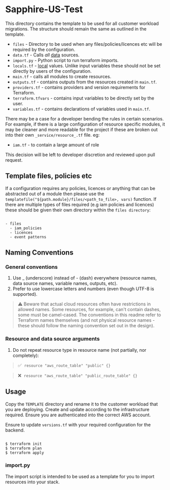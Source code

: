 # Sapphire-US-Test

This directory contains the template to be used for all customer workload migrations. The structure should remain the same as outlined in the template.

* `files` - Directory to be used when any files/policies/licences etc will be required by the configuration.
* `data.tf` - Calls _all_ [data](https://www.terraform.io/language/data-sources) sources.
* `import.py` - Python script to run terraform imports.
* `locals.tf` - [local](https://www.terraform.io/language/values/locals) values. Unlike input variables these should not be set directly by users of the configuration.
* `main.tf` - calls all modules to create resources.
* `outputs.tf` - contains outputs from the resources created in `main.tf`.
* `providers.tf` - contains providers and version requirements for Terraform.
* `terraform.tfvars` - contains input variables to be directly set by the user.
* `variables.tf` - contains declarations of variables used in `main.tf`.

There may be a case for a developer bending the rules in certain scenarios. For example, if there is a large configuration of resource specific modules, it may be cleaner and more readable for the project if these are broken out into their own `_service/resource_.tf` file. eg: 

* `iam.tf` - to contain a large amount of role

This decision will be left to developer discretion and reviewed upon pull request.

## Template files, policies etc

If a configuration requires any policies, licences or anything that can be abstracted out of a module then please use the `templatefile("${path.module}/files/<path_to_file>, vars)` function. If there are multiple types of files required (e.g iam policies and licences) these should be given their own directory within the `files directory`:

```

- files
  - iam_policies
  - licences
  - event patterns

```

## Naming Conventions

### General conventions

1. Use _ (underscore) instead of - (dash) everywhere (resource names, data source names, variable names, outputs, etc).
2. Prefer to use lowercase letters and numbers (even though UTF-8 is supported).

> ⚠️ Beware that actual cloud resources often have restrictions in allowed names. Some resources, for example, can't contain dashes, some must be camel-cased. The conventions in this readme refer to Terraform names themselves (and not physical resource names - these should follow the naming convention set out in the design).

### Resource and data source arguments

1. Do not repeat resource type in resource name (not partially, nor completely):

> ✅ &nbsp;`resource "aws_route_table" "public" {}`

> ❌ &nbsp;`resource "aws_route_table" "public_route_table" {}`

## Usage

Copy the `TEMPLATE` directory and rename it to the customer workload that you are deploying. Create and update according to the infrastructure required. Ensure you are authenticated into the correct AWS account.

Ensure to update `versions.tf` with your required configuration for the backend.

```

$ terraform init
$ terraform plan
$ terraform apply

```

### import.py

The import script is intended to be used as a template for you to import resources into your stack.